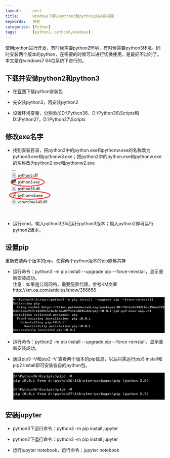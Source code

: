 ```yaml
---
layout:     post
title:      windows下解决python3和python2的共存问题 
keywords:   博客
categories: [Python]
tags:	    [python2，python3,windows]
---
```

使用python进行开发，有时候需要python2环境，有时候需要python3环境。同时安装两个版本的python，在需要的时候可以进行切换使用，是最好不过的了。本文是在windows7 64位系统下进行的。  

## 下载并安装python2和python3    
  

* 在[官网](https://www.python.org/)下载python安装包

* 先安装python3，再安装python2 

* 设置环境变量，分别添加D:\Python36，D:\Python36\Scripts和D:\Python27，D:\Python27\Scripts

## 修改exe名字   
      

* 找到安装目录，把python3中的python.exe和pythonw.exe的名称改为python3.exe和pythonw3.exe；把python2中的python.exe和pythonw.exe的名称改为python2.exe和pythonw2.exe  

 ![](/images/images_2018/6-25_0.png)     

* 运行cmd，输入python3即可运行python3版本；输入python2即可运行python2版本。  

 

## 设置pip    

重新安装两个版本的pip，使得两个python版本的pip能够共存 

* 运行命令：python3 -m pip install \-\-upgrade pip \-\-force-reinstall，显示重新安装成功。        
注意：如果是公司网络，需要配置代理，参考KM文章http://km.oa.com/articles/show/356656    
 

  ![](/images/images_2018/6-25_1.png)         

* 运行命令：python2 -m pip install --upgrade pip --force-reinstall，显示重新安装成功。   

* 通过pip3 -V和pip2 -V 查看两个版本的pip信息，以后只需运行pip3 install和pip2 install即可安装各自的python包。  

  ![](/images/images_2018/6-25_2.png)    

## 安装jupyter 

* python3下运行命令：python3 -m pip install jupyter       

* python2下运行命令：python2 -m pip install jupyter    

* 运行jupyter notebook，运行命令：jupyter notebook   
